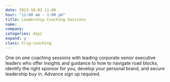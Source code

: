 ```yaml
---
date: 2013-10-03 11:00
hour: "11:00 am - 1:00 pm"
title: Leadership Coaching Sessions
name: 
company:
categories: day2
expand: y
class: trig-coaching
---
```

One on one coaching sessions with leading corporate senior executive leaders who offer insights and guidance to how to navigate road blocks, identify the right sponsor for you, develop your personal brand, and secure leadership buy in. Advance sign up required.